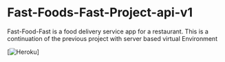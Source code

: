 # Fast-Foods-Fast-Project-api-v1
Fast-Food-Fast is a food delivery service app for a restaurant. This is a continuation of the previous project with server based virtual Environment

[![Heroku](https://heroku-badge.herokuapp.com/?app=fast-foods-fast-api1)]
